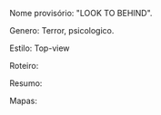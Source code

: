 Nome provisório: "LOOK TO BEHIND".

Genero: Terror, psicologico.

Estilo: Top-view

Roteiro:

Resumo:

Mapas:


